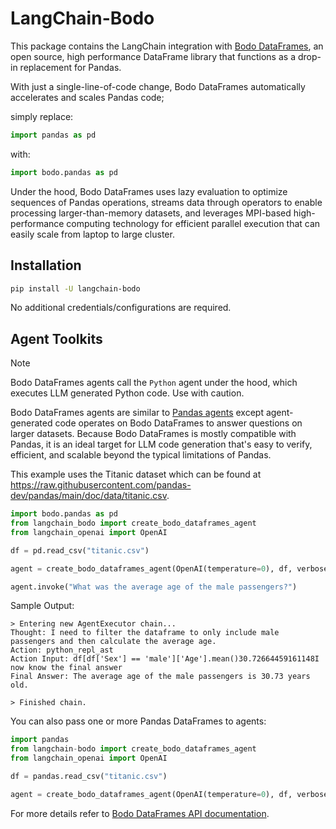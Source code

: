 # LangChain-Bodo

This package contains the LangChain integration with [Bodo DataFrames](https://github.com/bodo-ai/Bodo),
an open source, high performance DataFrame library that functions as a drop-in replacement for Pandas.

With just a single-line-of-code change, Bodo DataFrames automatically accelerates and scales Pandas code;

simply replace:
```py
import pandas as pd
```
with:
``` py
import bodo.pandas as pd
```

Under the hood, Bodo DataFrames uses lazy evaluation to optimize sequences of Pandas operations,
streams data through operators to enable processing larger-than-memory datasets, and
leverages MPI-based high-performance computing technology for efficient parallel execution that can
easily scale from laptop to large cluster.

## Installation

```bash
pip install -U langchain-bodo
```

No additional credentials/configurations are required.

## Agent Toolkits

> [!NOTE]
> Bodo DataFrames agents call the `Python` agent under the hood, which executes LLM generated Python code.
> Use with caution.

Bodo DataFrames agents are similar to [Pandas agents](https://python.langchain.com/docs/integrations/tools/pandas/)
except agent-generated code operates on Bodo DataFrames to answer questions on larger datasets.
Because Bodo DataFrames is mostly compatible with Pandas,
it is an ideal target for LLM code generation that's easy to verify, efficient, and scalable beyond the typical limitations of Pandas.

This example uses the Titanic dataset which can be found at https://raw.githubusercontent.com/pandas-dev/pandas/main/doc/data/titanic.csv.

``` py
import bodo.pandas as pd
from langchain_bodo import create_bodo_dataframes_agent
from langchain_openai import OpenAI

df = pd.read_csv("titanic.csv")

agent = create_bodo_dataframes_agent(OpenAI(temperature=0), df, verbose=True)

agent.invoke("What was the average age of the male passengers?")
```

Sample Output:
```
> Entering new AgentExecutor chain...
Thought: I need to filter the dataframe to only include male passengers and then calculate the average age.
Action: python_repl_ast
Action Input: df[df['Sex'] == 'male']['Age'].mean()30.72664459161148I now know the final answer
Final Answer: The average age of the male passengers is 30.73 years old.

> Finished chain.
```

You can also pass one or more Pandas DataFrames to agents:

``` py
import pandas
from langchain-bodo import create_bodo_dataframes_agent
from langchain_openai import OpenAI

df = pandas.read_csv("titanic.csv")

agent = create_bodo_dataframes_agent(OpenAI(temperature=0), df, verbose=True)
```

For more details refer to [Bodo DataFrames API documentation](https://docs.bodo.ai/latest/api_docs/dataframe_lib/).
